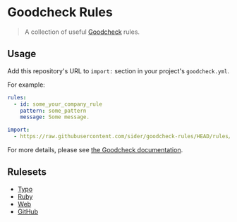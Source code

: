 # Goodcheck Rules

> A collection of useful [Goodcheck](https://github.com/sider/goodcheck) rules.

## Usage

Add this repository's URL to `import:` section in your project's `goodcheck.yml`.

For example:

```yaml
rules:
  - id: some_your_company_rule
    pattern: some_pattern
    message: Some message.

import:
  - https://raw.githubusercontent.com/sider/goodcheck-rules/HEAD/rules/typo.yml
```

For more details, please see [the Goodcheck documentation](https://github.com/sider/goodcheck#importing-rules).

## Rulesets

- [Typo](rules/typo.yml)
- [Ruby](rules/ruby.yml)
- [Web](rules/web.yml)
- [GitHub](rules/github.yml)
